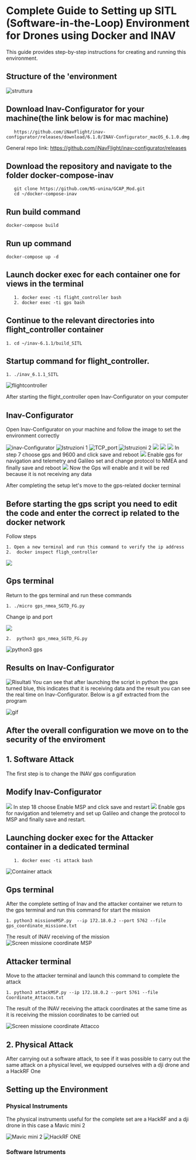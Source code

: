 # Complete Guide to Setting up SITL (Software-in-the-Loop) Environment for Drones using Docker and INAV

This guide provides step-by-step instructions for creating and running this environment.

## Structure of the 'environment

![struttura](https://github.com/NS-unina/GCAP_Mod/blob/main/INAV_Flight_controller/screen/Structure.png)

## Download Inav-Configurator for your machine(the link below is for mac machine)

```
   https://github.com/iNavFlight/inav-configurator/releases/download/6.1.0/INAV-Configurator_macOS_6.1.0.dmg

```

General repo link: https://github.com/iNavFlight/inav-configurator/releases

## Download the repository and navigate to the folder docker-compose-inav

```
   git clone https://github.com/NS-unina/GCAP_Mod.git
   cd ~/docker-compose-inav
```

## Run build command

```
docker-compose build
```

## Run up command

```
docker-compose up -d

```

## Launch docker exec for each container one for views in the terminal

```
   1. docker exec -ti flight_controller bash
   2. docker exec -ti gps bash

```

## Continue to the relevant directories into flight_controller container

```
1. cd ~/inav-6.1.1/build_SITL
```

## Startup command for flight_controller.

```
1. ./inav_6.1.1_SITL
```

![flightcontroller](https://github.com/NS-unina/GCAP_Mod/blob/main/INAV_Flight_controller/screen/Flight_Controller.png)

After starting the flight_controller open Inav-Configurator on your computer

## Inav-Configurator

Open Inav-Configurator on your machine and follow the image to set the environment correctly

![inav-Configurator](https://github.com/NS-unina/GCAP_Mod/blob/main/INAV_Flight_controller/screen/Inav-Configurator_1.png)
![Istruzioni 1](https://github.com/NS-unina/GCAP_Mod/blob/main/INAV_Flight_controller/screen/inav-Configurator_2.png)
![TCP_port](https://github.com/NS-unina/GCAP_Mod/blob/main/INAV_Flight_controller/screen/TCP_port.png)
![Istruzioni 2](https://github.com/NS-unina/GCAP_Mod/blob/main/INAV_Flight_controller/screen/inav_Conf_final.png)
![](https://github.com/NS-unina/GCAP_Mod/blob/main/INAV_Flight_controller/screen/Quadricopter.png)
![](<[https://github.com/NS-unina/GCAP_Mod/blob/main/INAV_Flight_controller/screen/Quadricopter.png](https://github.com/NS-unina/GCAP_Mod/blob/main/INAV_Flight_controller/screen/Quadricopter1_1.png)>)
![](https://github.com/NS-unina/GCAP_Mod/blob/main/INAV_Flight_controller/screen/Quadricpoter1_2.png)
In step 7 choose gps and 9600 and click save and reboot
![](https://github.com/NS-unina/GCAP_Mod/blob/main/INAV_Flight_controller/screen/Quadricpoter1_3.png)
Enable gps for navigation and telemetry and Galileo set and change protocol to NMEA and finally save and reboot
![](https://github.com/NS-unina/GCAP_Mod/blob/main/INAV_Flight_controller/screen/Quadricpoter1_4.png)
Now the Gps will enable and it will be red because it is not receiving any data

After completing the setup let's move to the gps-related docker terminal

## Before starting the gps script you need to edit the code and enter the correct ip related to the docker network

Follow steps

```
1. Open a new terminal and run this command to verify the ip address
2.  docker inspect fligh_controller
```

![](https://github.com/NS-unina/GCAP_Mod/blob/main/INAV_Flight_controller/screen/Docker_inspect.png)

## Gps terminal

Return to the gps terminal and run these commands

```
1. ./micro gps_nmea_SGTD_FG.py

```

Change ip and port

![](https://github.com/NS-unina/GCAP_Mod/blob/main/INAV_Flight_controller/screen/microgps.png)

```
2.  python3 gps_nmea_SGTD_FG.py

```

![python3 gps](https://github.com/NS-unina/GCAP_Mod/blob/main/INAV_Flight_controller/screen/python3gps.png)

## Results on Inav-Configurator

![Risultati](https://github.com/NS-unina/GCAP_Mod/blob/main/INAV_Flight_controller/screen/Risultati.png)
You can see that after launching the script in python the gps turned blue, this indicates that it is receiving data and the result you can see the real time on Inav-Configurator.
Below is a gif extracted from the program

![gif](https://github.com/NS-unina/GCAP_Mod/blob/main/INAV_Flight_controller/screen/Gifgps.gif)


## After the overall configuration we move on to the security of the enviroment

## 1. Software Attack


The first step is to change the INAV gps configuration

## Modify Inav-Configurator
![](https://github.com/NS-unina/GCAP_Mod/blob/main/INAV_Flight_controller/Screen_attacco/attack1.png)
In step 18 choose Enable MSP and click save and restart 
![](https://github.com/NS-unina/GCAP_Mod/blob/main/INAV_Flight_controller/Screen_attacco/attack2.png)
Enable gps for navigation and telemetry and set up Galileo and change the protocol to MSP and finally save and restart.

## Launching docker exec for the Attacker container in a dedicated terminal 

```
   1. docker exec -ti attack bash

```
![Container attack](https://github.com/NS-unina/GCAP_Mod/blob/main/INAV_Flight_controller/Screen_attacco/attack_terminale_3.png)


## Gps terminal

After the complete setting of Inav and the attacker container we return to the gps terminal and run this command for start the mission

```
1. python3 missioneMSP.py  --ip 172.18.0.2 --port 5762 --file gps_coordinate_missione.txt

```

The result of INAV receiving of the mission
![Screen missione coordinate MSP](https://github.com/NS-unina/GCAP_Mod/blob/main/INAV_Flight_controller/Screen_attacco/CoordinateGPS_misisone_MSP.png)



## Attacker terminal

Move to the attacker terminal and launch this command to complete the attack

```
1. python3 attackMSP.py --ip 172.18.0.2 --port 5761 --file Coordinate_Attacco.txt

```


The result of the INAV receiving the attack coordinates at the same time as it is receiving the mission coordinates to be carried out

![Screen missione coordinate Attacco](https://github.com/NS-unina/GCAP_Mod/blob/main/INAV_Flight_controller/Screen_attacco/Coordinate_attaccante.png)


## 2. Physical Attack

After carrying out a software attack, to see if it was possible to carry out the same attack on a physical level, we equipped ourselves with a dji drone and a HackRF One

## Setting up the Environment
### Physical Instruments

The physical instruments useful for the complete set are a HackRF and a dji drone in this case a Mavic mini 2

![Mavic mini 2](https://github.com/NS-unina/GCAP_Mod/blob/main/INAV_Flight_controller/Screen_attacco/mavicmini2-removeb.png)
![HackRF ONE](https://github.com/NS-unina/GCAP_Mod/blob/main/INAV_Flight_controller/Screen_attacco/HAckRFOne.jpg)



### Software Istruments

